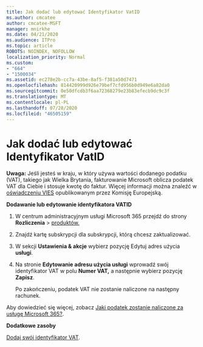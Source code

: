 ```yaml
---
title: Jak dodać lub edytować Identyfikator VatID
ms.author: cmcatee
author: cmcatee-MSFT
manager: mnirkhe
ms.date: 04/21/2020
ms.audience: ITPro
ms.topic: article
ROBOTS: NOINDEX, NOFOLLOW
localization_priority: Normal
ms.custom:
- "664"
- "1500034"
ms.assetid: ec278e2b-cc7a-43be-8af5-f381a50d7471
ms.openlocfilehash: 814420999d926e79bef7cfd956b0d949e6a82da0
ms.sourcegitcommit: 0e50dfcdb3f6aa72368279e23b83efecb9dc9c3f
ms.translationtype: MT
ms.contentlocale: pl-PL
ms.lasthandoff: 07/28/2020
ms.locfileid: "46505159"
---
```

# <a name="how-to-add-or-edit-a-vatid"></a>Jak dodać lub edytować Identyfikator VatID

**Uwaga:** Jeśli jesteś w kraju, w który używa wartości dodanego podatku (VAT), takiego jak Wielka Brytania, fakturowanie Microsoft oblicza podatek VAT dla Ciebie i stosuje kwotę do faktur. Więcej informacji można znaleźć w [oświadczeniu VIES](https://go.microsoft.com/fwlink/p/?LinkID=841741) opublikowanym przez Komisję Europejską.

**Dodawanie lub edytowanie identyfikatora VATID**

1. W centrum administracyjnym usługi Microsoft 365 przejdź do strony **Rozliczenia** \> [produktów.](https://go.microsoft.com/fwlink/p/?linkid=842054)

2. Znajdź kartę subskrypcji dla subskrypcji, którą chcesz zaktualizować.

3. W sekcji **Ustawienia & akcje** wybierz pozycję Edytuj adres użycia **usługi**.

4. Na stronie **Edytowanie adresu użycia usługi** wprowadź swój identyfikator VAT w polu **Numer VAT,** a następnie wybierz pozycję **Zapisz**.

    Po zakończeniu, podatek VAT nie zostanie naliczone na następny rachunek.

Aby dowiedzieć się więcej, zobacz [Jaki podatek zostanie naliczone za usługę Microsoft 365?](https://docs.microsoft.com/microsoft-365/commerce/billing-and-payments/tax-information).

**Dodatkowe zasoby**

[Dodaj swój identyfikator VAT](https://docs.microsoft.com/microsoft-365/commerce/billing-and-payments/tax-information?view=o365-worldwide#add-your-vat-id-eu-countries-only).